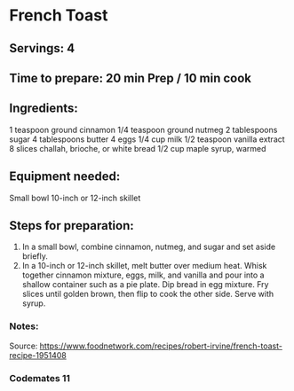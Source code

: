 # French Toast

## Servings: 4

## Time to prepare: 20 min Prep / 10 min cook

## Ingredients:
1 teaspoon ground cinnamon
1/4 teaspoon ground nutmeg
2 tablespoons sugar
4 tablespoons butter
4 eggs
1/4 cup milk
1/2 teaspoon vanilla extract
8 slices challah, brioche, or white bread
1/2 cup maple syrup, warmed

## Equipment needed:
Small bowl
10-inch or 12-inch skillet

## Steps for preparation:
1. In a small bowl, combine cinnamon, nutmeg, and sugar and set aside briefly.
2. In a 10-inch or 12-inch skillet, melt butter over medium heat. Whisk together cinnamon mixture, eggs, milk, and vanilla and pour into a shallow container such as a pie plate. Dip bread in egg mixture. Fry slices until golden brown, then flip to cook the other side. Serve with syrup.


### Notes:
Source: https://www.foodnetwork.com/recipes/robert-irvine/french-toast-recipe-1951408



### Codemates 11

